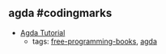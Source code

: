 agda #codingmarks 
---
* [Agda Tutorial](http://people.inf.elte.hu/divip/AgdaTutorial/Index.html)
    * tags: [free-programming-books](../tags/free-programming-books.md), [agda](../tags/agda.md)
